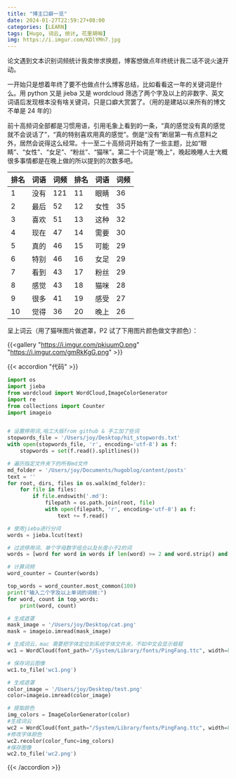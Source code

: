 ```yaml
---
title: "博主口癖一览"
date: 2024-01-27T22:59:27+08:00
categories: [LEARN]
tags: [Hugo, 词云, 统计, 花里胡哨]
img: https://i.imgur.com/KDlYMn7.jpg
---
```


论文遇到文本识别词频统计我卖惨求换题，博客想做点年终统计我二话不说火速开动。

一开始只是想着年终了要不也做点什么博客总结，比如看看这一年的关键词是什么。用 python 又是 jieba 又是 wordcloud 筛选了两个字及以上的非数字、英文词语后发现根本没有啥关键词，只是口癖大赏罢了。（用的是建站以来所有的博文不单是 24 年的）

前十高频词全部都是习惯用语，引用毛象上看到的一条，“真的感觉没有真的感觉就不会说话了”，“真的特别喜欢用真的感觉”。倒是“没有”断层第一有点意料之外，居然会说得这么经常。十一至二十高频词开始有了一些主题，比如“眼睛”、“女性”、“女足”、“粉丝”、“猫咪”。第二十个词是“晚上”，晚起晚睡人士大概很多事情都是在晚上做的所以提到的次数多吧。

| 排名 | 词语   | 词频 | 排名 | 词语   | 词频 |
|------|--------|------|------|--------|------|
| 1    | 没有   | 121  | 11   | 眼睛   | 36   |
| 2    | 最后   | 52   | 12   | 女性   | 35   |
| 3    | 喜欢   | 51   | 13   | 这种   | 32   |
| 4    | 现在   | 47   | 14   | 需要   | 30   |
| 5    | 真的   | 46   | 15   | 可能   | 29   |
| 6    | 特别   | 46   | 16   | 女足   | 29   |
| 7    | 看到   | 43   | 17   | 粉丝   | 29   |
| 8    | 感觉   | 43   | 18   | 猫咪   | 28   |
| 9    | 很多   | 41   | 19   | 感受   | 27   |
| 10   | 觉得   | 36   | 20   | 晚上   | 26   |

呈上词云（用了猫咪图片做遮罩，P2 试了下用图片颜色做文字颜色）：

{{<gallery "https://i.imgur.com/pkiuumO.png" "https://i.imgur.com/gmRkKgG.png" >}}

{{< accordion "代码" >}}
```python
import os
import jieba
from wordcloud import WordCloud,ImageColorGenerator
import re
from collections import Counter
import imageio


# 设置停用词,哈工大版from github & 手工加了些词
stopwords_file = '/Users/joy/Desktop/hit_stopwords.txt'
with open(stopwords_file, 'r', encoding='utf-8') as f:
    stopwords = set(f.read().splitlines())

# 遍历指定文件夹下的所有md文件
md_folder = '/Users/joy/Documents/hugoblog/content/posts'
text = ''
for root, dirs, files in os.walk(md_folder):
    for file in files:
        if file.endswith('.md'):
            filepath = os.path.join(root, file)
            with open(filepath, 'r', encoding='utf-8') as f:
                text += f.read()

# 使用jieba进行分词
words = jieba.lcut(text)

# 过滤停用词、单个字母数字组合以及长度小于2的词
words = [word for word in words if len(word) >= 2 and word.strip() and word not in stopwords and not re.match(r'^[a-zA-Z0-9]+$', word)]

# 计算词频
word_counter = Counter(words)

top_words = word_counter.most_common(100)
print("输入二个字及以上单词的词频:")
for word, count in top_words:
    print(word, count)

# 生成遮罩
mask_image = '/Users/joy/Desktop/cat.png'
mask = imageio.imread(mask_image)

# 生成词云，mac 需要把字体定位到系统字体文件夹，不如中文会显示框框
wc1 = WordCloud(font_path="/System/Library/fonts/PingFang.ttc", width=800, height=400, background_color='white',mask=mask).generate_from_frequencies(word_counter)

# 保存词云图像
wc1.to_file('wc1.png')

# 生成遮罩
color_image = '/Users/joy/Desktop/test.png'
color=imageio.imread(color_image)

# 提取颜色
img_colors = ImageColorGenerator(color)
#生成词云
wc2 = WordCloud(font_path="/System/Library/fonts/PingFang.ttc", width=800, height=400, background_color='white',mask=color).generate_from_frequencies(word_counter)
#修改字体颜色
wc2.recolor(color_func=img_colors)
#保存图像
wc2.to_file('wc2.png')
```
{{< /accordion >}}